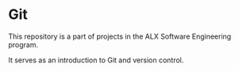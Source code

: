 # Git

This repository is a part of projects in the ALX Software Engineering program.

It serves as an introduction to Git and version control.

